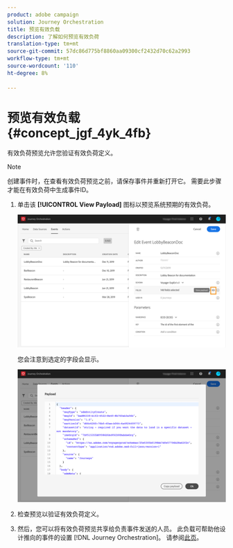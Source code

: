 ```yaml
---
product: adobe campaign
solution: Journey Orchestration
title: 预览有效负载
description: 了解如何预览有效负荷
translation-type: tm+mt
source-git-commit: 57dc86d775bf8860aa09300cf2432d70c62a2993
workflow-type: tm+mt
source-wordcount: '110'
ht-degree: 8%

---
```




# 预览有效负载 {#concept_jgf_4yk_4fb}

有效负荷预览允许您验证有效负荷定义。

>[!NOTE]
>
>创建事件时，在查看有效负荷预览之前，请保存事件并重新打开它。 需要此步骤才能在有效负荷中生成事件ID。

1. 单击该 **[!UICONTROL View Payload]** 图标以预览系统预期的有效负荷。

   ![](../assets/journey13.png)

   您会注意到选定的字段会显示。

   ![](../assets/journey14.png)

1. 检查预览以验证有效负荷定义。

1. 然后，您可以将有效负荷预览共享给负责事件发送的人员。 此负载可帮助他设计推向的事件的设置 [!DNL Journey Orchestration]。 请参阅[此页](../event/additional-steps-to-send-events-to-journey-orchestration.md)。
